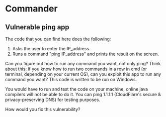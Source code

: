# Commander
## Vulnerable ping app
The code that you can find here does the following:

1. Asks the user to enter the IP_address.
2. Runs a command "ping IP_address" and prints the result on the screen.

Can you figure out how to run any command you want, not only ping? Think about this: if you know how to run two commands in a row in cmd (or terminal, depending on your current OS), can you exploit this app to run any command you want? This code is written to be run on Windows.

You would have to run and test the code on your machine, online java compilers will not be able to do it. You can ping 1.1.1.1 (CloudFlare's secure & privacy-preserving DNS) for testing purposes.

How would you fix this vulnerability?
